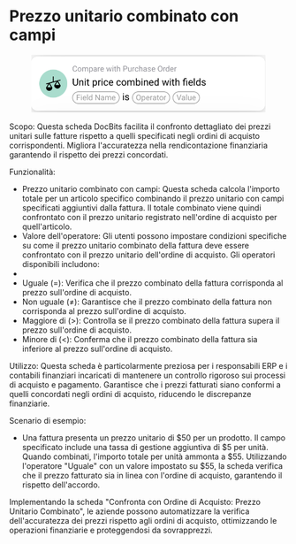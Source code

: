 # Prezzo unitario combinato con campi

<figure><img src="../../../.gitbook/assets/Bildschirmfoto 2024-05-02 um 14.24.55.png" alt=""><figcaption></figcaption></figure>

Scopo: Questa scheda DocBits facilita il confronto dettagliato dei prezzi unitari sulle fatture rispetto a quelli specificati negli ordini di acquisto corrispondenti. Migliora l'accuratezza nella rendicontazione finanziaria garantendo il rispetto dei prezzi concordati.

Funzionalità:

* Prezzo unitario combinato con campi: Questa scheda calcola l'importo totale per un articolo specifico combinando il prezzo unitario con campi specificati aggiuntivi dalla fattura. Il totale combinato viene quindi confrontato con il prezzo unitario registrato nell'ordine di acquisto per quell'articolo.
* Valore dell'operatore: Gli utenti possono impostare condizioni specifiche su come il prezzo unitario combinato della fattura deve essere confrontato con il prezzo unitario dell'ordine di acquisto. Gli operatori disponibili includono:
*
* Uguale (=): Verifica che il prezzo combinato della fattura corrisponda al prezzo sull'ordine di acquisto.
* Non uguale (≠): Garantisce che il prezzo combinato della fattura non corrisponda al prezzo sull'ordine di acquisto.
* Maggiore di (>): Controlla se il prezzo combinato della fattura supera il prezzo sull'ordine di acquisto.
* Minore di (<): Conferma che il prezzo combinato della fattura sia inferiore al prezzo sull'ordine di acquisto.

Utilizzo: Questa scheda è particolarmente preziosa per i responsabili ERP e i contabili finanziari incaricati di mantenere un controllo rigoroso sui processi di acquisto e pagamento. Garantisce che i prezzi fatturati siano conformi a quelli concordati negli ordini di acquisto, riducendo le discrepanze finanziarie.

Scenario di esempio:

* Una fattura presenta un prezzo unitario di $50 per un prodotto. Il campo specificato include una tassa di gestione aggiuntiva di $5 per unità. Quando combinati, l'importo totale per unità ammonta a $55. Utilizzando l'operatore "Uguale" con un valore impostato su $55, la scheda verifica che il prezzo fatturato sia in linea con l'ordine di acquisto, garantendo il rispetto dell'accordo.

Implementando la scheda "Confronta con Ordine di Acquisto: Prezzo Unitario Combinato", le aziende possono automatizzare la verifica dell'accuratezza dei prezzi rispetto agli ordini di acquisto, ottimizzando le operazioni finanziarie e proteggendosi da sovrapprezzi.
